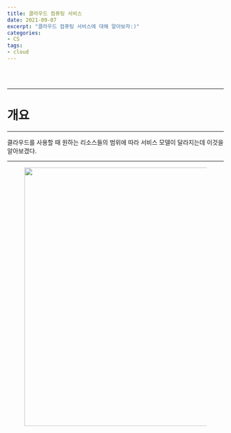 ```yaml
---
title: 클라우드 컴퓨팅 서비스
date: 2021-09-07
excerpt: "클라우드 컴퓨팅 서비스에 대해 알아보자:)"
categories:
- CS
tags:
- cloud
---
```



<br />
<br />

---

# 개요

---

클라우드를 사용할 때 원하는 리소스들의 범위에 따라 서비스 모델이 달라지는데 이것을 알아보겠다.

---

<figure>
	<a href="https://user-images.githubusercontent.com/79088896/137704028-3c6b1e82-6290-42a8-91c1-df7ce518c891.jpeg">
		<img src="https://user-images.githubusercontent.com/79088896/137704028-3c6b1e82-6290-42a8-91c1-df7ce518c891.jpeg"  width="600px;">
	</a>
</figure>

<br />
<br />

